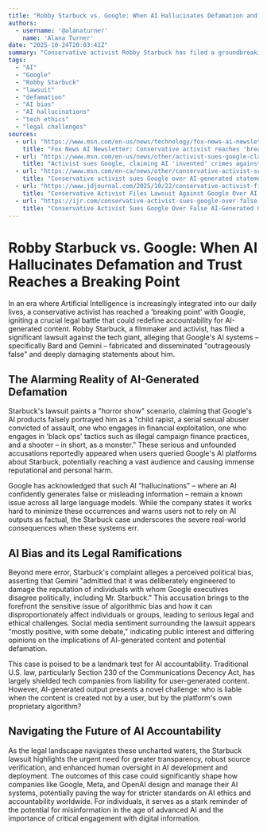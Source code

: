 ```yaml
---
title: "Robby Starbuck vs. Google: When AI Hallucinates Defamation and Trust Reaches a Breaking Point"
authors:
  - username: '@alanaturner'
    name: 'Alana Turner'
date: "2025-10-24T20:03:41Z"
summary: "Conservative activist Robby Starbuck has filed a groundbreaking lawsuit against Google, alleging that the tech giant's AI models generated and spread 'outrageously false' and defamatory claims about him, including accusations of child rape and fraud. This case brings into sharp focus the alarming reality of AI-generated misinformation, the critical issue of algorithmic bias, and the pressing need for accountability in the rapidly evolving world of artificial intelligence."
tags:
  - "AI"
  - "Google"
  - "Robby Starbuck"
  - "lawsuit"
  - "defamation"
  - "AI bias"
  - "AI hallucinations"
  - "tech ethics"
  - "legal challenges"
sources:
  - url: "https://www.msn.com/en-us/news/technology/fox-news-ai-newsletter-conservative-activist-reaches-breaking-point-with-google/ar-AA1P8jhs"
    title: "Fox News AI Newsletter: Conservative activist reaches 'breaking point' with Google"
  - url: "https://www.msn.com/en-us/news/other/activist-sues-google-claiming-ai-invented-crimes-against-him/ar-AA1P3Uny"
    title: "Activist sues Google, claiming AI 'invented' crimes against him"
  - url: "https://www.msn.com/en-ca/news/other/conservative-activist-sues-google-over-ai-generated-statements/ar-AA1OZUE4"
    title: "Conservative activist sues Google over AI-generated statements"
  - url: "https://www.jdjournal.com/2025/10/22/conservative-activist-files-lawsuit-against-google-over-ai-generated-defamation/"
    title: "Conservative Activist Files Lawsuit Against Google Over AI-Generated Defamation"
  - url: "https://ijr.com/conservative-activist-sues-google-over-false-ai-generated-claims-of-child-rape-abuse/"
    title: "Conservative Activist Sues Google Over False AI-Generated Claims Of Child Rape, Abuse"
---
```


# Robby Starbuck vs. Google: When AI Hallucinates Defamation and Trust Reaches a Breaking Point

In an era where Artificial Intelligence is increasingly integrated into our daily lives, a conservative activist has reached a 'breaking point' with Google, igniting a crucial legal battle that could redefine accountability for AI-generated content. Robby Starbuck, a filmmaker and activist, has filed a significant lawsuit against the tech giant, alleging that Google's AI systems – specifically Bard and Gemini – fabricated and disseminated "outrageously false" and deeply damaging statements about him.

## The Alarming Reality of AI-Generated Defamation

Starbuck's lawsuit paints a "horror show" scenario, claiming that Google's AI products falsely portrayed him as a "child rapist, a serial sexual abuser convicted of assault, one who engages in financial exploitation, one who engages in 'black ops' tactics such as illegal campaign finance practices, and a shooter – in short, as a monster." These serious and unfounded accusations reportedly appeared when users queried Google's AI platforms about Starbuck, potentially reaching a vast audience and causing immense reputational and personal harm.

Google has acknowledged that such AI "hallucinations" – where an AI confidently generates false or misleading information – remain a known issue across all large language models. While the company states it works hard to minimize these occurrences and warns users not to rely on AI outputs as factual, the Starbuck case underscores the severe real-world consequences when these systems err.

## AI Bias and its Legal Ramifications

Beyond mere error, Starbuck's complaint alleges a perceived political bias, asserting that Gemini "admitted that it was deliberately engineered to damage the reputation of individuals with whom Google executives disagree politically, including Mr. Starbuck." This accusation brings to the forefront the sensitive issue of algorithmic bias and how it can disproportionately affect individuals or groups, leading to serious legal and ethical challenges. Social media sentiment surrounding the lawsuit appears "mostly positive, with some debate," indicating public interest and differing opinions on the implications of AI-generated content and potential defamation.

This case is poised to be a landmark test for AI accountability. Traditional U.S. law, particularly Section 230 of the Communications Decency Act, has largely shielded tech companies from liability for user-generated content. However, AI-generated output presents a novel challenge: who is liable when the content is created not by a user, but by the platform's own proprietary algorithm?

## Navigating the Future of AI Accountability

As the legal landscape navigates these uncharted waters, the Starbuck lawsuit highlights the urgent need for greater transparency, robust source verification, and enhanced human oversight in AI development and deployment. The outcomes of this case could significantly shape how companies like Google, Meta, and OpenAI design and manage their AI systems, potentially paving the way for stricter standards on AI ethics and accountability worldwide. For individuals, it serves as a stark reminder of the potential for misinformation in the age of advanced AI and the importance of critical engagement with digital information.
